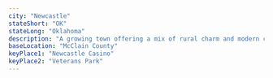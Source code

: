 ```yaml
---
city: "Newcastle"
stateShort: "OK"
stateLong: "Oklahoma"
description: "A growing town offering a mix of rural charm and modern convenience."
baseLocation: "McClain County"
keyPlace1: "Newcastle Casino"
keyPlace2: "Veterans Park"
---
```

